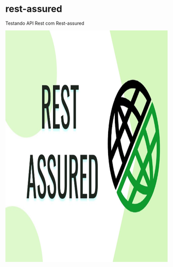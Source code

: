 # rest-assured
Testando API Rest com Rest-assured

<p align="center">
        <a href="https://www.linkedin.com/in/allan-pereira-abrahao/">
            <img align="center" width="1280" height="720"  src="/restassured.jpg" />
        </a>
</p>

